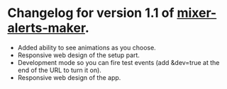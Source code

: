 # Changelog for version 1.1 of [mixer-alerts-maker](https://mixer-alerts.netlify.com/).

- Added ability to see animations as you choose.
- Responsive web design of the setup part.
- Development mode so you can fire test events (add &dev=true at the end of the URL to turn it on).
- Responsive web design of the app.
